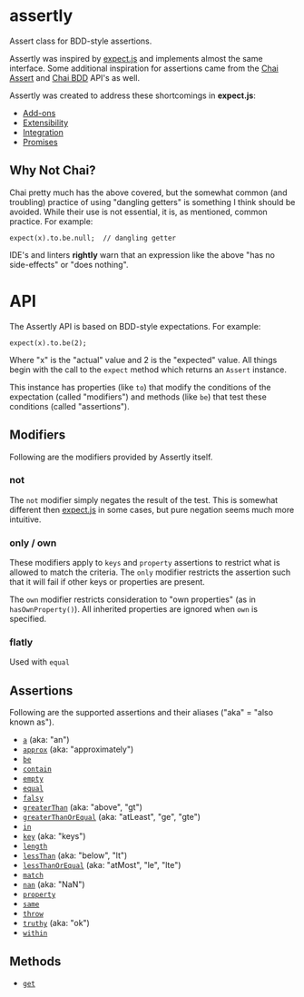 # assertly
Assert class for BDD-style assertions.

Assertly was inspired by [expect.js](https://github.com/Automattic/expect.js) and implements
almost the same interface. Some additional inspiration for assertions came from the
[Chai Assert](http://chaijs.com/api/assert/) and [Chai BDD](http://chaijs.com/api/bdd/)
API's as well.

Assertly was created to address these shortcomings in **expect.js**:

 - [Add-ons](docs/Add-ons.md)
 - [Extensibility](docs/Extensibility.md)
 - [Integration](docs/Integration.md)
 - [Promises](docs/Promises.md)

## Why Not Chai?

Chai pretty much has the above covered, but the somewhat common (and troubling)
practice of using "dangling getters" is something I think should be avoided. While
their use is not essential, it is, as mentioned, common practice. For example:

    expect(x).to.be.null;  // dangling getter

IDE's and linters **rightly** warn that an expression like the above "has no side-effects"
or "does nothing".

# API

The Assertly API is based on BDD-style expectations. For example:

    expect(x).to.be(2);

Where "x" is the "actual" value and 2 is the "expected" value. All things begin with
the call to the `expect` method which returns an `Assert` instance.

This instance has properties (like `to`) that modify the conditions of the expectation
(called "modifiers") and methods (like `be`) that test these conditions (called
"assertions").

## Modifiers

Following are the modifiers provided by Assertly itself.

### not

The `not` modifier simply negates the result of the test. This is somewhat different
then [expect.js](https://github.com/Automattic/expect.js) in some cases, but pure
negation seems much more intuitive.

### only / own

These modifiers apply to `keys` and `property` assertions to restrict what is allowed
to match the criteria. The `only` modifier restricts the assertion such that it will
fail if other keys or properties are present.

The `own` modifier restricts consideration to "own properties" (as in `hasOwnProperty()`).
All inherited properties are ignored when `own` is specified.

### flatly

Used with `equal`

## Assertions

Following are the supported assertions and their aliases ("aka" = "also known as").

 - [`a`](docs/a.md) (aka: "an")
 - [`approx`](docs/approx.md) (aka: "approximately")
 - [`be`](docs/be.md)
 - [`contain`](docs/contain.md)
 - [`empty`](docs/empty.md)
 - [`equal`](docs/equal.md)
 - [`falsy`](docs/falsy.md)
 - [`greaterThan`](docs/greaterThan.md) (aka: "above", "gt")
 - [`greaterThanOrEqual`](docs/greaterThanOrEqual.md) (aka: "atLeast", "ge", "gte")
 - [`in`](docs/in.md)
 - [`key`](docs/key.md) (aka: "keys")
 - [`length`](docs/length.md)
 - [`lessThan`](docs/lessThan.md) (aka: "below", "lt")
 - [`lessThanOrEqual`](docs/lessThanOrEqual.md) (aka: "atMost", "le", "lte")
 - [`match`](docs/match.md)
 - [`nan`](docs/nan.md) (aka: "NaN")
 - [`property`](docs/property.md)
 - [`same`](docs/same.md)
 - [`throw`](docs/throw.md)
 - [`truthy`](docs/truthy.md) (aka: "ok")
 - [`within`](docs/within.md)

## Methods

 - [`get`](docs/get.md)
